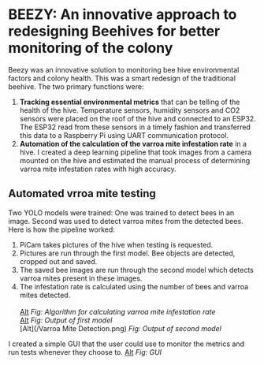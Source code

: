 # BEEZY: An innovative approach to redesigning Beehives for better monitoring of the colony
Beezy was an innovative solution to monitoring bee hive environmental factors and colony health. This was a smart redesign of the traditional beehive. The two primary functions were:<br>
1. **Tracking essential environmental metrics** that can be telling of the health of the hive. Temperature sensors, humidity sensors and CO2 sensors were placed on the roof of the hive and connected to an ESP32. The ESP32 read from these sensors in a timely fashion and transferred this data to a Raspberry Pi using UART communication protocol.
2. **Automation of the calculation of the varroa mite infestation rate** in a hive. I created a deep learning pipeline that took images from a camera mounted on the hive and estimated the manual process of determining varroa mite infestation rates with high accuracy.<br>

## Automated vrroa mite testing
Two YOLO models were trained: One was trained to detect bees in an image. Second was used to detect varroa mites from the detected bees. Here is how the pipeline worked:

1. PiCam takes pictures of the hive when testing is requested.
2. Pictures are run through the first model. Bee objects are detected, cropped out and saved.
3. The saved bee images are run through the second model which detects varroa mites present in these images.
4. The infestation rate is calculated using the number of bees and varroa mites detected.<br><br>
[Alt](/algorithm.png)
_Fig: Algorithm for calculating varroa mite infestation rate_ <br>
[Alt](/bee_detection.png)
_Fig: Output of first model_ <br>
[Alt](/Varroa Mite Detection.png)
_Fig: Output of second model_ <br>

I created a simple GUI that the user could use to monitor the metrics and run tests whenever they choose to.
[Alt](/GUI.png)
_Fig: GUI_
